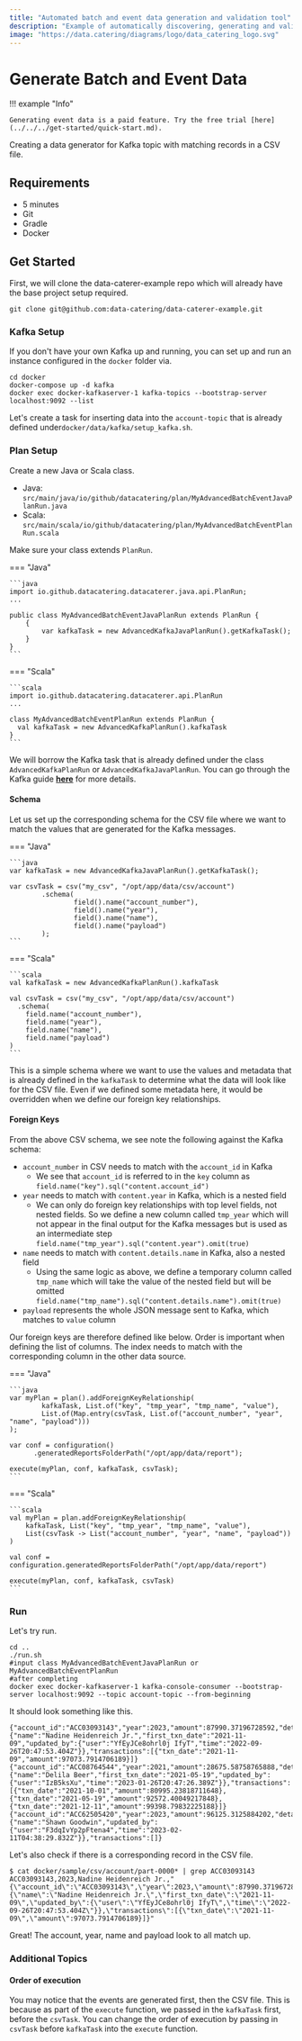 ```yaml
---
title: "Automated batch and event data generation and validation tool"
description: "Example of automatically discovering, generating and validating for batch (i.e. CSV file) and event systems (i.e. Kafka)."
image: "https://data.catering/diagrams/logo/data_catering_logo.svg"
---
```


# Generate Batch and Event Data

!!! example "Info"

    Generating event data is a paid feature. Try the free trial [here](../../../get-started/quick-start.md).

Creating a data generator for Kafka topic with matching records in a CSV file.

## Requirements

- 5 minutes
- Git
- Gradle
- Docker

## Get Started

First, we will clone the data-caterer-example repo which will already have the base project setup required.

```shell
git clone git@github.com:data-catering/data-caterer-example.git
```

### Kafka Setup

If you don't have your own Kafka up and running, you can set up and run an instance configured in the `docker`
folder via.

```shell
cd docker
docker-compose up -d kafka
docker exec docker-kafkaserver-1 kafka-topics --bootstrap-server localhost:9092 --list
```

Let's create a task for inserting data into the `account-topic` that is already defined
under`docker/data/kafka/setup_kafka.sh`.

### Plan Setup

Create a new Java or Scala class.

- Java: `src/main/java/io/github/datacatering/plan/MyAdvancedBatchEventJavaPlanRun.java`
- Scala: `src/main/scala/io/github/datacatering/plan/MyAdvancedBatchEventPlanRun.scala`

Make sure your class extends `PlanRun`.

=== "Java"

    ```java
    import io.github.datacatering.datacaterer.java.api.PlanRun;
    ...
    
    public class MyAdvancedBatchEventJavaPlanRun extends PlanRun {
        {
            var kafkaTask = new AdvancedKafkaJavaPlanRun().getKafkaTask();
        }
    }
    ```

=== "Scala"

    ```scala
    import io.github.datacatering.datacaterer.api.PlanRun
    ...
    
    class MyAdvancedBatchEventPlanRun extends PlanRun {
      val kafkaTask = new AdvancedKafkaPlanRun().kafkaTask
    }
    ```

We will borrow the Kafka task that is already defined under the class `AdvancedKafkaPlanRun`
or `AdvancedKafkaJavaPlanRun`. You can go through the Kafka guide [**here**](../data-source/messaging/kafka.md) for more details.

#### Schema

Let us set up the corresponding schema for the CSV file where we want to match the values that are generated for the
Kafka messages.

=== "Java"

    ```java
    var kafkaTask = new AdvancedKafkaJavaPlanRun().getKafkaTask();
    
    var csvTask = csv("my_csv", "/opt/app/data/csv/account")
            .schema(
                    field().name("account_number"),
                    field().name("year"),
                    field().name("name"),
                    field().name("payload")
            );
    ```

=== "Scala"

    ```scala
    val kafkaTask = new AdvancedKafkaPlanRun().kafkaTask

    val csvTask = csv("my_csv", "/opt/app/data/csv/account")
      .schema(
        field.name("account_number"),
        field.name("year"),
        field.name("name"),
        field.name("payload")
    )
    ```

This is a simple schema where we want to use the values and metadata that is already defined in the `kafkaTask` to
determine what the data will look like for the CSV file. Even if we defined some metadata here, it would be overridden
when we define our foreign key relationships.

#### Foreign Keys

From the above CSV schema, we see note the following against the Kafka schema:

- `account_number` in CSV needs to match with the `account_id` in Kafka
    - We see that `account_id` is referred to in the `key` column as `field.name("key").sql("content.account_id")`
- `year` needs to match with `content.year` in Kafka, which is a nested field
    - We can only do foreign key relationships with top level fields, not nested fields. So we define a new column
      called `tmp_year` which will not appear in the final output for the Kafka messages but is used as an intermediate
      step `field.name("tmp_year").sql("content.year").omit(true)`
- `name` needs to match with `content.details.name` in Kafka, also a nested field
    - Using the same logic as above, we define a temporary column called `tmp_name` which will take the value of the
      nested field but will be omitted `field.name("tmp_name").sql("content.details.name").omit(true)`
- `payload` represents the whole JSON message sent to Kafka, which matches to `value` column

Our foreign keys are therefore defined like below. Order is important when defining the list of columns. The index needs
to match with the corresponding column in the other data source.

=== "Java"

    ```java
    var myPlan = plan().addForeignKeyRelationship(
            kafkaTask, List.of("key", "tmp_year", "tmp_name", "value"),
            List.of(Map.entry(csvTask, List.of("account_number", "year", "name", "payload")))
    );
  
    var conf = configuration()
          .generatedReportsFolderPath("/opt/app/data/report");

    execute(myPlan, conf, kafkaTask, csvTask);
    ```

=== "Scala"

    ```scala
    val myPlan = plan.addForeignKeyRelationship(
        kafkaTask, List("key", "tmp_year", "tmp_name", "value"),
        List(csvTask -> List("account_number", "year", "name", "payload"))
    )
  
    val conf = configuration.generatedReportsFolderPath("/opt/app/data/report")

    execute(myPlan, conf, kafkaTask, csvTask)
    ```

### Run

Let's try run.

```shell
cd ..
./run.sh
#input class MyAdvancedBatchEventJavaPlanRun or MyAdvancedBatchEventPlanRun
#after completing
docker exec docker-kafkaserver-1 kafka-console-consumer --bootstrap-server localhost:9092 --topic account-topic --from-beginning
```

It should look something like this.

```shell
{"account_id":"ACC03093143","year":2023,"amount":87990.37196728592,"details":{"name":"Nadine Heidenreich Jr.","first_txn_date":"2021-11-09","updated_by":{"user":"YfEyJCe8ohrl0j IfyT","time":"2022-09-26T20:47:53.404Z"}},"transactions":[{"txn_date":"2021-11-09","amount":97073.7914706189}]}
{"account_id":"ACC08764544","year":2021,"amount":28675.58758765888,"details":{"name":"Delila Beer","first_txn_date":"2021-05-19","updated_by":{"user":"IzB5ksXu","time":"2023-01-26T20:47:26.389Z"}},"transactions":[{"txn_date":"2021-10-01","amount":80995.23818711648},{"txn_date":"2021-05-19","amount":92572.40049217848},{"txn_date":"2021-12-11","amount":99398.79832225188}]}
{"account_id":"ACC62505420","year":2023,"amount":96125.3125884202,"details":{"name":"Shawn Goodwin","updated_by":{"user":"F3dqIvYp2pFtena4","time":"2023-02-11T04:38:29.832Z"}},"transactions":[]}
```

Let's also check if there is a corresponding record in the CSV file.

```shell
$ cat docker/sample/csv/account/part-0000* | grep ACC03093143
ACC03093143,2023,Nadine Heidenreich Jr.,"{\"account_id\":\"ACC03093143\",\"year\":2023,\"amount\":87990.37196728592,\"details\":{\"name\":\"Nadine Heidenreich Jr.\",\"first_txn_date\":\"2021-11-09\",\"updated_by\":{\"user\":\"YfEyJCe8ohrl0j IfyT\",\"time\":\"2022-09-26T20:47:53.404Z\"}},\"transactions\":[{\"txn_date\":\"2021-11-09\",\"amount\":97073.7914706189}]}"
```

Great! The account, year, name and payload look to all match up.

### Additional Topics

#### Order of execution

You may notice that the events are generated first, then the CSV file. This is because as part of the `execute`
function, we passed in the `kafkaTask` first, before the `csvTask`. You can change the order of execution by
passing in `csvTask` before `kafkaTask` into the `execute` function.
